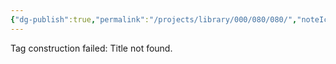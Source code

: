 ```yaml
---
{"dg-publish":true,"permalink":"/projects/library/000/080/080/","noteIcon":"0","created":"2024-02-23T18:11:06.899+09:00","updated":"2024-02-25T02:05:24.603+09:00"}
---
```


Tag construction failed: Title not found.

